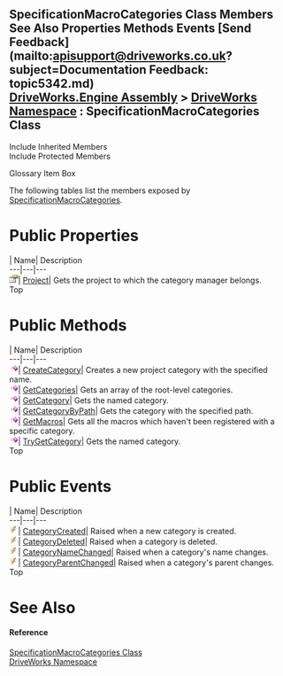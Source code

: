 SpecificationMacroCategories Class Members   
See Also Properties Methods Events [Send Feedback](mailto:apisupport@driveworks.co.uk?subject=Documentation Feedback: topic5342.md)  
[DriveWorks.Engine Assembly](topic2156.md) > [DriveWorks Namespace](topic2159.md) : SpecificationMacroCategories Class  
---  
  
Include Inherited Members    
Include Protected Members  


Glossary Item Box

The following tables list the members exposed by [SpecificationMacroCategories](topic5342.md).

# Public Properties

| Name| Description  
---|---|---  
![Public Property](dotnetimages/publicProperty.gif)| [Project](topic5354.md)| Gets the project to which the category manager belongs.   
Top

# Public Methods

| Name| Description  
---|---|---  
![Public Method](dotnetimages/publicMethod.gif)| [CreateCategory](topic5348.md)| Creates a new project category with the specified name.   
![Public Method](dotnetimages/publicMethod.gif)| [GetCategories](topic5349.md)| Gets an array of the root-level categories.   
![Public Method](dotnetimages/publicMethod.gif)| [GetCategory](topic5350.md)| Gets the named category.   
![Public Method](dotnetimages/publicMethod.gif)| [GetCategoryByPath](topic5351.md)| Gets the category with the specified path.   
![Public Method](dotnetimages/publicMethod.gif)| [GetMacros](topic5352.md)| Gets all the macros which haven't been registered with a specific category.   
![Public Method](dotnetimages/publicMethod.gif)| [TryGetCategory](topic5353.md)| Gets the named category.   
Top

# Public Events

| Name| Description  
---|---|---  
![Public Event](dotnetimages/publicEvent.gif)| [CategoryCreated](topic5355.md)| Raised when a new category is created.   
![Public Event](dotnetimages/publicEvent.gif)| [CategoryDeleted](topic5356.md)| Raised when a category is deleted.   
![Public Event](dotnetimages/publicEvent.gif)| [CategoryNameChanged](topic5357.md)| Raised when a category's name changes.   
![Public Event](dotnetimages/publicEvent.gif)| [CategoryParentChanged](topic5358.md)| Raised when a category's parent changes.   
Top

# See Also

#### Reference

[SpecificationMacroCategories Class](topic5342.md)   
[DriveWorks Namespace](topic2159.md)


